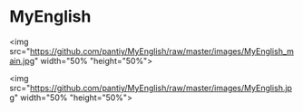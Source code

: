 # MyEnglish

<img src="https://github.com/pantiy/MyEnglish/raw/master/images/MyEnglish_main.jpg" width="50% "height="50%"> 

<img src="https://github.com/pantiy/MyEnglish/raw/master/images/MyEnglish.jpg" width="50% "height="50%"> 